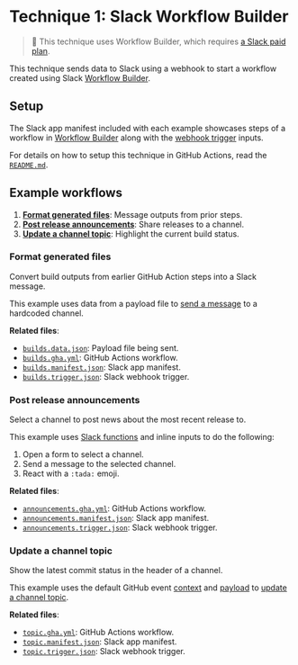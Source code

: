 # Technique 1: Slack Workflow Builder

> :memo: This technique uses Workflow Builder, which requires
> [a Slack paid plan][plans].

This technique sends data to Slack using a webhook to start a workflow created
using Slack [Workflow Builder][wfb].

## Setup

The Slack app manifest included with each example showcases steps of a workflow
in [Workflow Builder][wfb] along with the [webhook trigger][triggers] inputs.

For details on how to setup this technique in GitHub Actions, read the
[`README.md`][setup].

## Example workflows

1. [**Format generated files**](#format-generated-files): Message outputs from
   prior steps.
2. [**Post release announcements**](#post-release-announcements): Share releases
   to a channel.
3. [**Update a channel topic**](#update-a-channel-topic): Highlight the current
   build status.

### Format generated files

Convert build outputs from earlier GitHub Action steps into a Slack message.

This example uses data from a payload file to [send a message][send_message] to
a hardcoded channel.

**Related files**:

- [`builds.data.json`](./builds.data.json): Payload file being sent.
- [`builds.gha.yml`](./builds.gha.yml): GitHub Actions workflow.
- [`builds.manifest.json`](./builds.manifest.json): Slack app manifest.
- [`builds.trigger.json`](./builds.trigger.json): Slack webhook trigger.

### Post release announcements

Select a channel to post news about the most recent release to.

This example uses [Slack functions][functions] and inline inputs to do the
following:

1. Open a form to select a channel.
2. Send a message to the selected channel.
3. React with a `:tada:` emoji.

**Related files**:

- [`announcements.gha.yml`](./announcements.gha.yml): GitHub Actions workflow.
- [`announcements.manifest.json`](./announcements.manifest.json): Slack app
  manifest.
- [`announcements.trigger.json`](./announcements.trigger.json): Slack webhook
  trigger.

### Update a channel topic

Show the latest commit status in the header of a channel.

This example uses the default GitHub event [context][event-context] and
[payload][event-payload] to [update a channel topic][update_channel_topic].

**Related files**:

- [`topic.gha.yml`](./topic.gha.yml): GitHub Actions workflow.
- [`topic.manifest.json`](./topic.manifest.json): Slack app manifest.
- [`topic.trigger.json`](./topic.trigger.json): Slack webhook trigger.

[event-context]: https://github.com/actions/toolkit/blob/main/packages/github/src/context.ts#L6
[event-payload]: https://docs.github.com/en/webhooks/webhook-events-and-payloads
[functions]: https://api.slack.com/automation/functions
[giphy]: https://giphy.com
[send_message]: https://api.slack.com/reference/functions/send_message
[plans]: https://slack.com/pricing
[setup]: https://github.com/step-security/slack-github-action/blob/main/README.md#technique-1-slack-workflow-builder
[triggers]: https://api.slack.com/automation/triggers/webhook
[update_channel_topic]: https://api.slack.com/reference/functions/update_channel_topic
[wfb]: https://slack.com/features/workflow-automation

